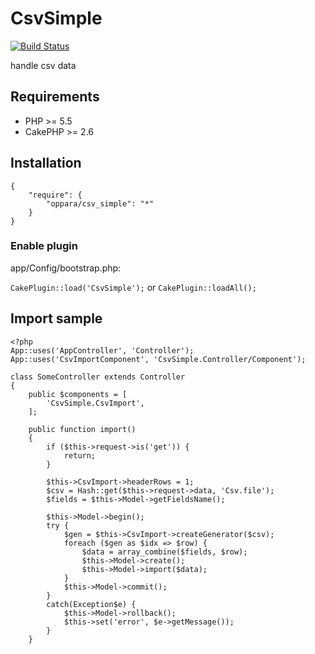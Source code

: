 # CsvSimple

[![Build Status](https://travis-ci.org/oppara/cakephp-plugin-csv_simple.svg?branch=master)](https://travis-ci.org/oppara/cakephp-plugin-csv_simple)

handle csv data

## Requirements

* PHP >= 5.5
* CakePHP >= 2.6


## Installation

    {
        "require": {
            "oppara/csv_simple": "*"
        }
    }


### Enable plugin

app/Config/bootstrap.php:

`CakePlugin::load('CsvSimple');` or `CakePlugin::loadAll();`


## Import sample

    <?php
    App::uses('AppController', 'Controller');
    App::uses('CsvImportComponent', 'CsvSimple.Controller/Component');

    class SomeController extends Controller
    {
        public $components = [
            'CsvSimple.CsvImport',
        ];

        public function import()
        {
            if ($this->request->is('get')) {
                return;
            }

            $this->CsvImport->headerRows = 1;
            $csv = Hash::get($this->request->data, 'Csv.file');
            $fields = $this->Model->getFieldsName();

            $this->Model->begin();
            try {
                $gen = $this->CsvImport->createGenerator($csv);
                foreach ($gen as $idx => $row) {
                    $data = array_combine($fields, $row);
                    $this->Model->create();
                    $this->Model->import($data);
                }
                $this->Model->commit();
            }
            catch(Exception$e) {
                $this->Model->rollback();
                $this->set('error', $e->getMessage());
            }
        }
